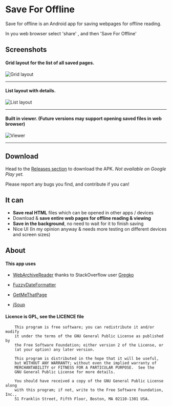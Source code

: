 # Save For Offline

Save for offline is an Android app for saving webpages for offline reading.

In you web browser select 'share' , and then 'Save For Offline'

## Screenshots
#### Grid layout for the list of all saved pages.
![Grid layout](https://raw.githubusercontent.com/JonasCz/save-for-offline/master/screenshots/gridlayout.png)
***

#### List layout with details.
![List layout](https://raw.githubusercontent.com/JonasCz/save-for-offline/master/screenshots/listlayout.png)
***

#### Built in viewer. (Future versions may support opening saved files in web browser)
![Viewer](https://raw.githubusercontent.com/JonasCz/save-for-offline/master/screenshots/viewer.png)
***


## Download

Head to the [Releases section](http://github.com/JonasCz/save-for-offline/releases) to download the APK.  *Not available on Google Play yet.*

Please report any bugs you find, and contribute if you can!


## It can

* **Save real HTML**  files which can be opened in other apps / devices
* Download & **save entire web pages for offline reading & viewing**
* **Save in the background**, no need to wait for it to finish saving
* Nice UI (In my opinion anyway & needs more testing on different devices and screen sizes)

## About

#### This app uses

*  [WebArchiveReader](http://github.com/gregko/webArchiveReader/) thanks to StackOverflow user [Gregko](http://github.com/JonasCz/save-for-offline/releases)

* [FuzzyDateFormatter](http://github.com/igstan/fuzzyDateFormatter/)

* [GetMeThatPage](https://github.com/PramodKhare/GetMeThatPage/)

* [jSoup](http://jsoup.org)

#### Licence is GPL, see the LICENCE file

```
    This program is free software; you can redistribute it and/or modify
    it under the terms of the GNU General Public License as published by
    the Free Software Foundation; either version 2 of the License, or
    (at your option) any later version.

    This program is distributed in the hope that it will be useful,
    but WITHOUT ANY WARRANTY; without even the implied warranty of
    MERCHANTABILITY or FITNESS FOR A PARTICULAR PURPOSE.  See the
    GNU General Public License for more details.

    You should have received a copy of the GNU General Public License along
    with this program; if not, write to the Free Software Foundation, Inc.,
    51 Franklin Street, Fifth Floor, Boston, MA 02110-1301 USA.
```

